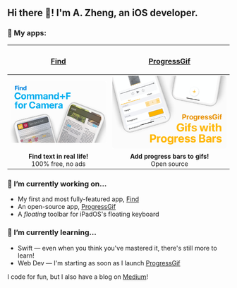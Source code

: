 ## Hi there 👋! I'm A. Zheng, an iOS developer.
### 📱 My apps:
| <h3>[**Find**](https://apps.apple.com/app/find-command-f-for-camera/id1506500202)</h3> | <h3>[**ProgressGif**](https://github.com/aheze/ProgressGif)</h3>  |
| :-------------: |:-------------:|
| [![Find app](https://raw.githubusercontent.com/aheze/Assets/master/Image/Find.png)](https://apps.apple.com/app/find-command-f-for-camera/id1506500202) | [![Progress Gif app](https://raw.githubusercontent.com/aheze/Assets/master/Image/ProgressGif.png)](https://github.com/aheze/ProgressGif) |
| **Find text in real life!**<br>100% free, no ads | **Add progress bars to gifs!**<br>Open source |

### 🔭 I’m currently working on...
- My first and most fully-featured app, [Find](https://apps.apple.com/app/find-command-f-for-camera/id1506500202)
- An open-source app, [ProgressGif](https://github.com/aheze/ProgressGif)
- A *floating* toolbar for iPadOS's floating keyboard

### 🌱 I’m currently learning...
- Swift — even when you think you've mastered it, there's still more to learn!
- Web Dev — I'm starting as soon as I launch [ProgressGif](https://github.com/aheze/ProgressGif)

I code for fun, but I also have a blog on [Medium](https://medium.com/@ahzzheng)!

<!--
**aheze/aheze** is a ✨ _special_ ✨ repository because its `README.md` (this file) appears on your GitHub profile.

Here are some ideas to get you started:

- 🔭 I’m currently working on ...
- 🌱 I’m currently learning ...
- 👯 I’m looking to collaborate on ...
- 🤔 I’m looking for help with ...
- 💬 Ask me about ...
- 📫 How to reach me: ...
- 😄 Pronouns: ...
- ⚡ Fun fact: ...
-->
